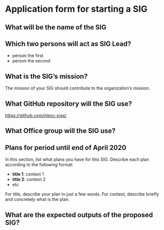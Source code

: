 # Application form for starting a SIG


## What will be the name of the SIG
<!--  help text goes here  -->

## Which two persons will act as SIG Lead?
<!--  help text goes here  -->
- person the first
- person the second

## What is the SIG’s mission?
<!--  help text goes here  -->
The mission of your SIG should contribute to the organization’s mission.

## What GitHub repository will the SIG use?
<!--  help text goes here  -->
https://github.com/nlesc-sigs/<some-repo>

## What Office group will the SIG use?
<!--  help text goes here  -->

## Plans for period until end of April 2020
<!--  help text goes here  -->
In this section, list what plans you have for this SIG. Describe each plan according to the following format: 

- **title 1**: context 1
- **title 2**: context 2
- etc

For title, describe your plan in just a few words. For context, describe briefly and concretely what is the plan.

## What are the expected outputs of the proposed SIG?
<!--  help text goes here  -->


